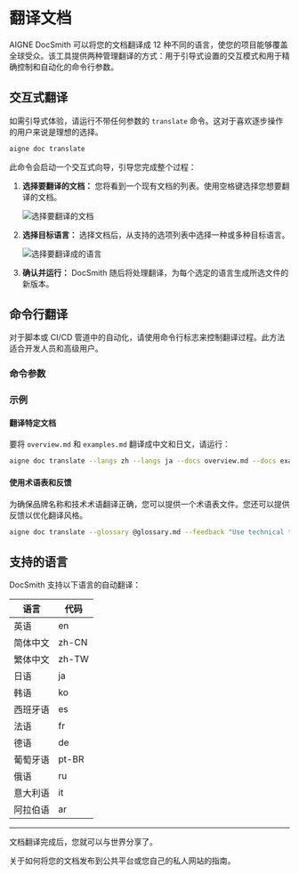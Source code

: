 # 翻译文档

AIGNE DocSmith 可以将您的文档翻译成 12 种不同的语言，使您的项目能够覆盖全球受众。该工具提供两种管理翻译的方式：用于引导式设置的交互模式和用于精确控制和自动化的命令行参数。

## 交互式翻译

如需引导式体验，请运行不带任何参数的 `translate` 命令。这对于喜欢逐步操作的用户来说是理想的选择。

```bash
aigne doc translate
```

此命令会启动一个交互式向导，引导您完成整个过程：

1.  **选择要翻译的文档：** 您将看到一个现有文档的列表。使用空格键选择您想要翻译的文档。

    ![选择要翻译的文档](https://docsmith.aigne.io/image-bin/uploads/e2cf5fa45aa856c406a444fb4665ed2d.png)

2.  **选择目标语言：** 选择文档后，从支持的选项列表中选择一种或多种目标语言。

    ![选择要翻译成的语言](https://docsmith.aigne.io/image-bin/uploads/2e243a2488f2060a693fe0ac0c8fb5ad.png)

3.  **确认并运行：** DocSmith 随后将处理翻译，为每个选定的语言生成所选文件的新版本。

## 命令行翻译

对于脚本或 CI/CD 管道中的自动化，请使用命令行标志来控制翻译过程。此方法适合开发人员和高级用户。

### 命令参数

<x-field data-name="--langs" data-type="string" data-required="false" data-desc="指定一个目标语言。此标志可以多次使用以包含多种语言（例如，--langs zh --langs ja）。"></x-field>
<x-field data-name="--docs" data-type="string" data-required="false" data-desc="指定要翻译的文档的路径。此标志也可以多次使用以进行批量翻译。"></x-field>
<x-field data-name="--feedback" data-type="string" data-required="false" data-desc="向 AI 提供建议以指导翻译质量（例如，--feedback &quot;使用正式语气&quot;）。"></x-field>
<x-field data-name="--glossary" data-type="string" data-required="false" data-desc="使用 Markdown 格式的术语表文件，以确保特定术语的一致性（例如，--glossary @path/to/glossary.md）。"></x-field>

### 示例

#### 翻译特定文档

要将 `overview.md` 和 `examples.md` 翻译成中文和日文，请运行：

```bash
aigne doc translate --langs zh --langs ja --docs overview.md --docs examples.md
```

#### 使用术语表和反馈

为确保品牌名称和技术术语翻译正确，您可以提供一个术语表文件。您还可以提供反馈以优化翻译风格。

```bash
aigne doc translate --glossary @glossary.md --feedback "Use technical terminology consistently" --docs overview.md --langs de
```

## 支持的语言

DocSmith 支持以下语言的自动翻译：

| 语言 | 代码 |
|---|---|
| 英语 | en |
| 简体中文 | zh-CN |
| 繁体中文 | zh-TW |
| 日语 | ja |
| 韩语 | ko |
| 西班牙语 | es |
| 法语 | fr |
| 德语 | de |
| 葡萄牙语 | pt-BR |
| 俄语 | ru |
| 意大利语 | it |
| 阿拉伯语 | ar |

---

文档翻译完成后，您就可以与世界分享了。

<x-card data-title="下一步：发布您的文档" data-icon="lucide:upload-cloud" data-href="/features/publish-your-docs" data-cta="阅读更多">
  关于如何将您的文档发布到公共平台或您自己的私人网站的指南。
</x-card>